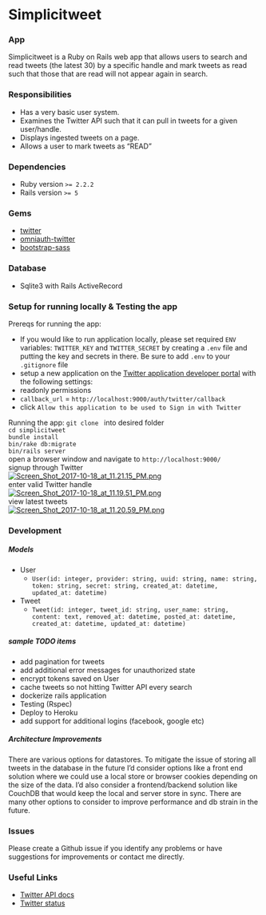 Simplicitweet
===================


### App
Simplicitweet is a Ruby on Rails web app that allows users to search and read tweets (the latest 30) by a specific handle and mark tweets as read such that those that are read will not appear again in search.

### Responsibilities

 - Has a very basic user system.
 - Examines the Twitter API such that it can pull in tweets for a given user/handle.
 - Displays ingested tweets on a page.
 - Allows a user to mark tweets as “READ”
 
### Dependencies
- Ruby version `>= 2.2.2`
- Rails version `>= 5`

### Gems
- [twitter](https://github.com/sferik/twitter)
- [omniauth-twitter](https://github.com/arunagw/omniauth-twitter)
- [bootstrap-sass](https://github.com/twbs/bootstrap-sass)

### Database
- Sqlite3 with Rails ActiveRecord

### Setup for running locally & Testing the app
Prereqs for running the app:
- If you would like to run application locally, please set required `ENV` variables: `TWITTER_KEY` and `TWITTER_SECRET` by creating a `.env` file and putting the key and secrets in there. Be sure to add `.env` to your `.gitignore` file
- setup a new application on the [Twitter application developer portal](https://apps.twitter.com/) with the following settings:
- readonly permissions
- `callback_url` = `http://localhost:9000/auth/twitter/callback`
- click `Allow this application to be used to Sign in with Twitter`

Running the app:
`git clone ` into desired folder  
`cd simplicitweet`  
`bundle install`  
`bin/rake db:migrate`  
`bin/rails server`  
open a browser window and navigate to `http://localhost:9000/`  
signup through Twitter  
[![Screen_Shot_2017-10-18_at_11.21.15_PM.png](https://s1.postimg.org/6ik711klpb/Screen_Shot_2017-10-18_at_11.21.15_PM.png)](https://postimg.org/image/8ojlmtc9gb/)  
enter valid Twitter handle  
[![Screen_Shot_2017-10-18_at_11.19.51_PM.png](https://s1.postimg.org/7zqc2sob0f/Screen_Shot_2017-10-18_at_11.19.51_PM.png)](https://postimg.org/image/6bgz5ly0u3/)  
view latest tweets   
[![Screen_Shot_2017-10-18_at_11.20.59_PM.png](https://s1.postimg.org/1sey2msrm7/Screen_Shot_2017-10-18_at_11.20.59_PM.png)](https://postimg.org/image/3yecoekfd7/) 

### Development

##### Models
- User
	- ```User(id: integer, provider: string, uuid: string, name: string, token: string, secret: string, created_at: datetime, updated_at: datetime)```
- Tweet
	- ```Tweet(id: integer, tweet_id: string, user_name: string, content: text, removed_at: datetime, posted_at: datetime, created_at: datetime, updated_at: datetime)```

##### sample TODO items
- add pagination for tweets
- add additional error messages for unauthorized state
- encrypt tokens saved on User
- cache tweets so not hitting Twitter API every search
- dockerize rails application
- Testing (Rspec)
- Deploy to Heroku
- add support for additional logins (facebook, google etc)

##### Architecture Improvements
There are various options for datastores. To mitigate the issue of storing all tweets in the database in the future I’d consider options like a front end solution where we could use a local store or browser cookies depending on the size of the data. I’d also consider a frontend/backend solution like CouchDB that would keep the local and server store in sync. There are many other options to consider to improve performance and db strain in the future.

### Issues
Please create a Github issue if you identify any problems or have suggestions for improvements or contact me directly.

### Useful Links
- [Twitter API docs](https://developer.twitter.com/en/docs)
- [Twitter status](https://status.twitterstat.us/)
